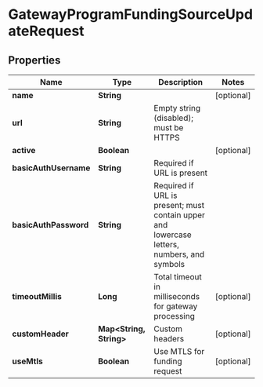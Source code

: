 
# GatewayProgramFundingSourceUpdateRequest

## Properties
Name | Type | Description | Notes
------------ | ------------- | ------------- | -------------
**name** | **String** |  |  [optional]
**url** | **String** | Empty string (disabled); must be HTTPS | 
**active** | **Boolean** |  |  [optional]
**basicAuthUsername** | **String** | Required if URL is present | 
**basicAuthPassword** | **String** | Required if URL is present; must contain upper and lowercase letters, numbers, and symbols | 
**timeoutMillis** | **Long** | Total timeout in milliseconds for gateway processing |  [optional]
**customHeader** | **Map&lt;String, String&gt;** | Custom headers |  [optional]
**useMtls** | **Boolean** | Use MTLS for funding request |  [optional]




